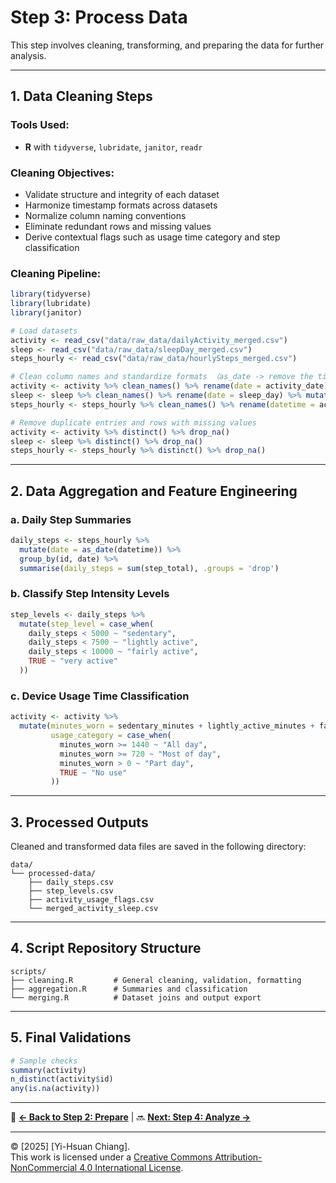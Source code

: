 # Step 3: Process Data

This step involves cleaning, transforming, and preparing the data for further analysis.

---

## 1. Data Cleaning Steps

### Tools Used:
- **R** with `tidyverse`, `lubridate`, `janitor`, `readr`


### Cleaning Objectives:
- Validate structure and integrity of each dataset
- Harmonize timestamp formats across datasets
- Normalize column naming conventions
- Eliminate redundant rows and missing values
- Derive contextual flags such as usage time category and step classification

### Cleaning Pipeline:
```r
library(tidyverse)
library(lubridate)
library(janitor)

# Load datasets
activity <- read_csv("data/raw_data/dailyActivity_merged.csv")
sleep <- read_csv("data/raw_data/sleepDay_merged.csv")
steps_hourly <- read_csv("data/raw_data/hourlySteps_merged.csv")

# Clean column names and standardize formats （as_date -> remove the time component, keep only the date)
activity <- activity %>% clean_names() %>% rename(date = activity_date) %>% mutate(date = mdy(date))
sleep <- sleep %>% clean_names() %>% rename(date = sleep_day) %>% mutate(date = as_date(mdy_hms(date)))
steps_hourly <- steps_hourly %>% clean_names() %>% rename(datetime = activity_hour) %>% mutate(datetime = mdy_hms(datetime))

# Remove duplicate entries and rows with missing values
activity <- activity %>% distinct() %>% drop_na()
sleep <- sleep %>% distinct() %>% drop_na()
steps_hourly <- steps_hourly %>% distinct() %>% drop_na()
```

---

## 2. Data Aggregation and Feature Engineering

### a. Daily Step Summaries
```r
daily_steps <- steps_hourly %>%
  mutate(date = as_date(datetime)) %>%
  group_by(id, date) %>%
  summarise(daily_steps = sum(step_total), .groups = 'drop')
```

### b. Classify Step Intensity Levels
```r
step_levels <- daily_steps %>%
  mutate(step_level = case_when(
    daily_steps < 5000 ~ "sedentary",
    daily_steps < 7500 ~ "lightly active",
    daily_steps < 10000 ~ "fairly active",
    TRUE ~ "very active"
  ))
```

### c. Device Usage Time Classification
```r
activity <- activity %>%
  mutate(minutes_worn = sedentary_minutes + lightly_active_minutes + fairly_active_minutes + very_active_minutes,
         usage_category = case_when(
           minutes_worn >= 1440 ~ "All day",
           minutes_worn >= 720 ~ "Most of day",
           minutes_worn > 0 ~ "Part day",
           TRUE ~ "No use"
         ))
```

---

## 3. Processed Outputs

Cleaned and transformed data files are saved in the following directory:

```
data/
└── processed-data/
    ├── daily_steps.csv
    ├── step_levels.csv
    ├── activity_usage_flags.csv
    └── merged_activity_sleep.csv
```

---

## 4. Script Repository Structure

```
scripts/
├── cleaning.R         # General cleaning, validation, formatting
├── aggregation.R      # Summaries and classification
└── merging.R          # Dataset joins and output export
```

---

## 5. Final Validations
```r
# Sample checks
summary(activity)
n_distinct(activity$id)
any(is.na(activity))
```

---

🔗 **[← Back to Step 2: Prepare](step2_prepare.md)** | 🔜 **[Next: Step 4: Analyze →](step4_analyze.md)**

---

© [2025] [Yi-Hsuan Chiang].  
This work is licensed under a [Creative Commons Attribution-NonCommercial 4.0 International License](https://creativecommons.org/licenses/by-nc/4.0/).


<!-- Command run in Terminal: Rscript scripts/cleaning.R  -->







<!-- #### Tasks Completed:

- Removed duplicates
- Renamed columns for clarity
- Standardized date formats
- Aggregated minute/hour data into daily summaries (where needed)
- Removed records with missing or unrealistic values

#### Example:
```r
library(dplyr)
library(readr)

# Load daily activity data
daily_activity <- read.csv("data/raw-data/dailyActivity_merged.csv")

# Remove duplicates
daily_activity <- daily_activity[!duplicated(daily_activity), ]

# Clean column names
daily_activity <- daily_activity %>%
  rename(
    Date = ActivityDate,
    Steps = TotalSteps,
    Calories = Calories
  )

# Check missing values
colSums(is.na(daily_activity))
```

---

## 2. Data Aggregation Examples

Merged and aggregated:
- **Hourly → Daily steps**: summed by user/date
- **Heart rate (seconds) → daily average/max**
- **Minute METs → total MET per day**

```r
hourly_steps <- read.csv("data/raw-data/hourlySteps_merged.csv")

daily_steps <- hourly_steps %>%
  group_by(Id, Date = as.Date(ActivityHour)) %>%
  summarize(DailySteps = sum(StepTotal))
```

---

## 3. Processed Outputs

Stored cleaned and transformed datasets here:

```
data/
└── processed-data/
    ├── daily_activity_clean.csv
    ├── daily_steps_aggregated.csv
    └── merged_activity_sleep.csv
```

---

## 4. Script Repository

All data cleaning steps are documented in:

```
scripts/
├── cleaning.R         # General cleaning
├── aggregation.R      # Summarizing step/sleep data
└── merging.R          # Joining datasets
```

---

## Tools Used

- **R**: Main tool for cleaning and transformation
- **dplyr**: Used for filtering, renaming, grouping
- **readr**: For importing large CSVs efficiently
- **Excel**: Spot-checking for anomalies

---

## Final Check

```r
summary(daily_activity)
any(is.na(daily_activity))
```

--- -->